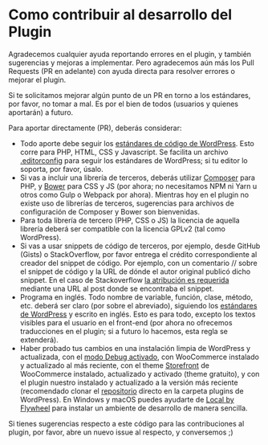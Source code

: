 # Como contribuir al desarrollo del Plugin

Agradecemos cualquier ayuda reportando errores en el plugin, y también sugerencias y mejoras a implementar. Pero agradecemos aún más los Pull Requests (PR en adelante) con ayuda directa para resolver errores o mejorar el plugin.

Si te solicitamos mejorar algún punto de un PR en torno a los estándares, por favor, no tomar a mal. Es por el bien de todos (usuarios y quienes aportarán) a futuro.

Para aportar directamente (PR), deberás considerar:

* Todo aporte debe seguir los [estándares de código de WordPress](https://make.wordpress.org/core/handbook/best-practices/coding-standards/). Esto corre para PHP, HTML, CSS y Javascript. Se facilita un archivo [.editorconfig](http://editorconfig.org/) para seguir los estándares de WordPress; si tu editor lo soporta, por favor, úsalo.
* Si vas a incluir una librería de terceros, deberás utilizar [Composer](http://getcomposer.org/) para PHP, y [Bower](https://bower.io/) para CSS y JS (por ahora; no necesitamos NPM ni Yarn u otros como Gulp o Webpack por ahora). Mientras hoy en el plugin no existe uso de librerías de terceros, sugerencias para archivos de configuración de Composer y Bower son bienvenidas.
* Para toda librería de tercero (PHP, CSS o JS) la licencia de aquella librería deberá ser compatible con la licencia GPLv2 (tal como WordPress).
* Si vas a usar snippets de código de terceros, por ejemplo, desde GitHub (Gists) o StackOverflow, por favor entrega el crédito correspondiente al creador del snippet de código. Por ejemplo, con un comentario // sobre el snippet de código y la URL de dónde el autor original publicó dicho snippet. En el caso de Stackoverflow [la atribución es requerida](https://meta.stackexchange.com/questions/272956/a-new-code-license-the-mit-this-time-with-attribution-required) mediante una URL al post donde se encontraba el snippet.
* Programa en inglés. Todo nombre de variable, función, clase, método, etc. deberá ser claro (por sobre el abreviado), siguiendo los [estándares de WordPress](https://make.wordpress.org/core/handbook/best-practices/coding-standards/php/#naming-conventions) y escrito en inglés. Esto es para todo, excepto los textos visibles para el usuario en el front-end (por ahora no ofrecemos traducciones en el plugin; si a futuro lo hacemos, esta regla se extenderá).
* Haber probado tus cambios en una instalación limpia de WordPress y actualizada, con el [modo Debug activado](https://codex.wordpress.org/Debugging_in_WordPress), con WooCommerce instalado y actualizado al más reciente, con el theme [Storefront](https://woocommerce.com/storefront/) de WooCommerce instalado, actualizado y activado (theme gratuito), y con el plugin nuestro instalado y actualizado a la versión más reciente (recomendado clonar el [repositorio](https://github.com/whooohq/whq-woocommerce-chilexpress-shipping) directo en la carpeta plugins de WordPress). En Windows y macOS puedes ayudarte de [Local by Flywheel](https://local.getflywheel.com/) para instalar un ambiente de desarrollo de manera sencilla.

Si tienes sugerencias respecto a este código para las contribuciones al plugin, por favor, abre un nuevo issue al respecto, y conversemos ;)
